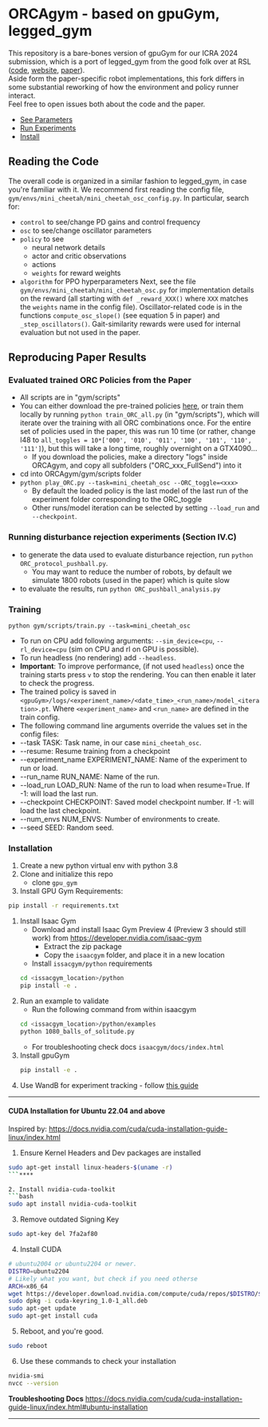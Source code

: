 # ORCAgym - based on gpuGym, legged_gym #
This repository is a bare-bones version of gpuGym for our ICRA 2024 submission, which is a port of legged_gym from the good folk over at RSL ([code](https://github.com/leggedrobotics/legged_gym), [website](https://leggedrobotics.github.io/legged_gym/), [paper](https://arxiv.org/abs/2109.11978)).  
Aside form the paper-specific robot implementations, this fork differs in some substantial reworking of how the environment and policy runner interact.  
Feel free to open issues both about the code and the paper.  

- [See Parameters](#reading-the-code)
- [Run Experiments](#reproducing-paper-results)
- [Install](#installation)

## Reading the Code ##
The overall code is organized in a similar fashion to legged_gym, in case you're familiar with it.
We recommend first reading the config file, `gym/envs/mini_cheetah/mini_cheetah_osc_config.py`.
In particular, search for:
- `control` to see/change PD gains and control frequency
- `osc` to see/change oscillator parameters
- `policy` to see
  - neural network details
  - actor and critic observations
  - actions
  - `weights` for reward weights
- `algorithm` for PPO hyperparameters
Next, see the file `gym/envs/mini_cheetah/mini_cheetah_osc.py` for implementation details on the reward (all starting with `def _reward_XXX()` where `XXX` matches the `weights` name in the config file).
Oscillator-related code is in the functions `compute_osc_slope()` (see equation 5 in paper) and `_step_oscillators()`. Gait-similarity rewards were used for internal evaluation but not used in the paper.
## Reproducing Paper Results ##
### Evaluated trained ORC Policies from the Paper ###
- All scripts are in "gym/scripts"
- You can either download the pre-trained policies [here](https://www.dropbox.com/sh/ohfojoek29efir6/AAB5pySq--r1Fwm90CUoB7o2a?dl=0), or train them locally by running `python train_ORC_all.py` (in "gym/scripts"), which will iterate over the training with all ORC combinations once. For the entire set of policies used in the paper, this was run 10 time (or rather, change l48 to `all_toggles = 10*['000', '010', '011', '100', '101', '110', '111']`), but this will take a long time, roughly overnight on a GTX4090...
  - If you download the policies, make a directory "logs" inside ORCAgym, and copy all subfolders ("ORC_xxx_FullSend") into it
- cd into ORCAgym/gym/scripts folder
- ```python play_ORC.py --task=mini_cheetah_osc --ORC_toggle=<xxx>```
   - By default the loaded policy is the last model of the last run of the experiment folder corresponding to the ORC_toggle
   - Other runs/model iteration can be selected by setting `--load_run` and `--checkpoint`.
### Running disturbance rejection experiments (Section IV.C)
- to generate the data used to evaluate disturbance rejection, run `python ORC_protocol_pushball.py`.
  - You may want to reduce the number of robots, by default we simulate 1800 robots (used in the paper) which is quite slow
- to evaluate the results, run `python ORC_pushball_analysis.py`

### Training ###  
```python gym/scripts/train.py --task=mini_cheetah_osc```
-  To run on CPU add following arguments: `--sim_device=cpu`, `--rl_device=cpu` (sim on CPU and rl on GPU is possible).
-  To run headless (no rendering) add `--headless`.
- **Important**: To improve performance, (if not used `headless`) once the training starts press `v` to stop the rendering. You can then enable it later to check the progress.
- The trained policy is saved in `<gpuGym>/logs/<experiment_name>/<date_time>_<run_name>/model_<iteration>.pt`. Where `<experiment_name>` and `<run_name>` are defined in the train config.
-  The following command line arguments override the values set in the config files:
 - --task TASK: Task name, in our case `mini_cheetah_osc`.
 - --resume:   Resume training from a checkpoint
 - --experiment_name EXPERIMENT_NAME: Name of the experiment to run or load.
 - --run_name RUN_NAME:  Name of the run.
 - --load_run LOAD_RUN:   Name of the run to load when resume=True. If -1: will load the last run.
 - --checkpoint CHECKPOINT:  Saved model checkpoint number. If -1: will load the last checkpoint.
 - --num_envs NUM_ENVS:  Number of environments to create.
 - --seed SEED:  Random seed.

### Installation ###
1. Create a new python virtual env with python 3.8
2. Clone and initialize this repo
   - clone `gpu_gym`
3. Install GPU Gym Requirements:
```bash
pip install -r requirements.txt
```
1. Install Isaac Gym
   - Download and install Isaac Gym Preview 4 (Preview 3 should still work) from https://developer.nvidia.com/isaac-gym
     - Extract the zip package
     - Copy the `isaacgym` folder, and place it in a new location
   - Install `issacgym/python` requirements
   ```bash
   cd <issacgym_location>/python
   pip install -e .
   ```
2. Run an example to validate
    - Run the following command from within isaacgym
   ```bash
   cd <issacgym_location>/python/examples
   python 1080_balls_of_solitude.py
   ```
   - For troubleshooting check docs `isaacgym/docs/index.html`
3. Install gpuGym
    ```bash
    pip install -e .
    ```
4. Use WandB for experiment tracking - follow [this guide](https://docs.wandb.ai/quickstart)

---
#### CUDA Installation for Ubuntu 22.04 and above ####

Inspired by: https://docs.nvidia.com/cuda/cuda-installation-guide-linux/index.html

1. Ensure Kernel Headers and Dev packages are installed
```bash
sudo apt-get install linux-headers-$(uname -r)
```****

2. Install nvidia-cuda-toolkit
```bash
sudo apt install nvidia-cuda-toolkit
```

3. Remove outdated Signing Key
```bash
sudo apt-key del 7fa2af80
```

4. Install CUDA
```bash
# ubuntu2004 or ubuntu2204 or newer.
DISTRO=ubuntu2204
# Likely what you want, but check if you need otherse
ARCH=x86_64
wget https://developer.download.nvidia.com/compute/cuda/repos/$DISTRO/$ARCH/cuda-keyring_1.0-1_all.deb
sudo dpkg -i cuda-keyring_1.0-1_all.deb
sudo apt-get update
sudo apt-get install cuda
```

5. Reboot, and you're good.
```bash
sudo reboot
```

6. Use these commands to check your installation
```bash
nvidia-smi
nvcc --version
```

**Troubleshooting Docs**
https://docs.nvidia.com/cuda/cuda-installation-guide-linux/index.html#ubuntu-installation

---